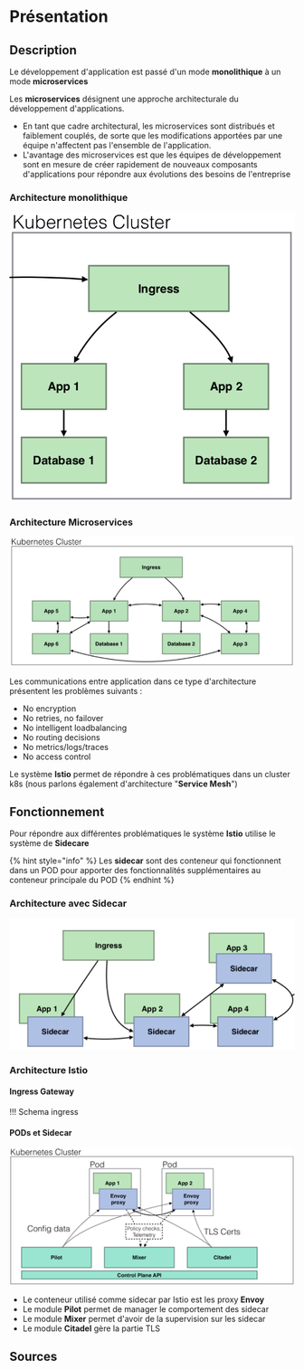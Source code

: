 # Présentation

## Description

Le développement d'application est passé d'un mode **monolithique** à un mode **microservices**

Les **microservices** désignent une approche architecturale du développement d'applications.&#x20;

* En tant que cadre architectural, les microservices sont distribués et faiblement couplés, de sorte que les modifications apportées par une équipe n'affectent pas l'ensemble de l'application.&#x20;
* L'avantage des microservices est que les équipes de développement sont en mesure de créer rapidement de nouveaux composants d'applications pour répondre aux évolutions des besoins de l'entreprise

### Architecture monolithique

![](<../../.gitbook/assets/Istio--Architecture Monolitique.png>)

### Architecture Microservices

![](<../../.gitbook/assets/Istio--Architecture Microservices.png>)

Les communications entre application dans ce type d'architecture présentent les problèmes suivants :&#x20;

* No encryption&#x20;
* No retries, no failover&#x20;
* No intelligent loadbalancing&#x20;
* No routing decisions&#x20;
* No metrics/logs/traces&#x20;
* No access control

Le système **Istio** permet de répondre à ces problématiques dans un cluster k8s (nous parlons également d'architecture "**Service Mesh**")

## Fonctionnement

Pour répondre aux différentes problématiques le système **Istio** utilise le système de **Sidecare**

{% hint style="info" %}
Les **sidecar** sont des conteneur qui fonctionnent dans un POD pour apporter des fonctionnalités supplémentaires au conteneur principale du POD
{% endhint %}

### Architecture avec Sidecar

![](<../../.gitbook/assets/Istio--Architecture with Sidecar.png>)

### Architecture Istio

#### Ingress Gateway

!!! Schema ingress

#### PODs et Sidecar

![](<../../.gitbook/assets/Istio--Architecture Istio.png>)

* Le conteneur utilisé comme sidecar par Istio est les proxy **Envoy**
* Le module **Pilot** permet de manager le comportement des sidecar
* Le module **Mixer** permet d'avoir de la supervision sur les sidecar
* Le module **Citadel** gère la partie TLS

## Sources
